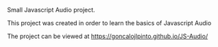 
Small Javascript Audio project.

This project was created in order to learn the basics of Javascript Audio

The project can be viewed at https://goncalojlpinto.github.io/JS-Audio/
